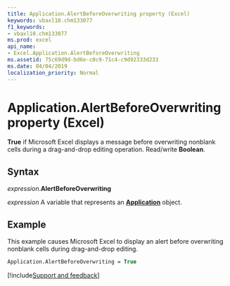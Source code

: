 ```yaml
---
title: Application.AlertBeforeOverwriting property (Excel)
keywords: vbaxl10.chm133077
f1_keywords:
- vbaxl10.chm133077
ms.prod: excel
api_name:
- Excel.Application.AlertBeforeOverwriting
ms.assetid: 75c69d9d-bd6e-c0c9-71c4-c9d92333d233
ms.date: 04/04/2019
localization_priority: Normal
---
```



# Application.AlertBeforeOverwriting property (Excel)

**True** if Microsoft Excel displays a message before overwriting nonblank cells during a drag-and-drop editing operation. Read/write **Boolean**.


## Syntax

_expression_.**AlertBeforeOverwriting**

_expression_ A variable that represents an **[Application](Excel.Application(object).md)** object.


## Example

This example causes Microsoft Excel to display an alert before overwriting nonblank cells during drag-and-drop editing.

```vb
Application.AlertBeforeOverwriting = True
```




[!include[Support and feedback](~/includes/feedback-boilerplate.md)]